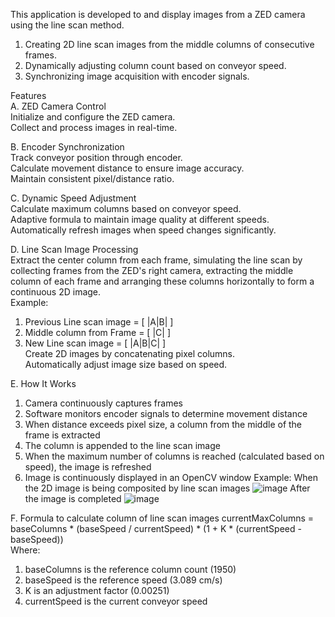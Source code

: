 This application is developed to and display images from a ZED camera using the line scan method.  
1. Creating 2D line scan images from the middle columns of consecutive frames.
2. Dynamically adjusting column count based on conveyor speed.
3. Synchronizing image acquisition with encoder signals.

Features  
A. ZED Camera Control  
Initialize and configure the ZED camera.  
Collect and process images in real-time.  

B. Encoder Synchronization  
Track conveyor position through encoder.  
Calculate movement distance to ensure image accuracy.  
Maintain consistent pixel/distance ratio.  

C. Dynamic Speed Adjustment  
Calculate maximum columns based on conveyor speed.  
Adaptive formula to maintain image quality at different speeds.  
Automatically refresh images when speed changes significantly.  

D. Line Scan Image Processing   
Extract the center column from each frame, simulating the line scan by collecting frames from the ZED's right camera, extracting the middle column of each frame and arranging these columns horizontally to form a continuous 2D image.  
Example:  
1. Previous Line scan image	= [ |A|B| ]
2. Middle column from Frame	= [ |C| ]
3. New Line scan image 	= [ |A|B|C| ]  
Create 2D images by concatenating pixel columns.  
Automatically adjust image size based on speed.  

E. How It Works
1. Camera continuously captures frames
2. Software monitors encoder signals to determine movement distance
3. When distance exceeds pixel size, a column from the middle of the frame is extracted
4. The column is appended to the line scan image
5. When the maximum number of columns is reached (calculated based on speed), the image is refreshed
6. Image is continuously displayed in an OpenCV window
Example:
When the 2D image is being composited by line scan images
![image](https://github.com/user-attachments/assets/80e9c4ae-cdbc-47cc-bdb9-5ab6f52253ec)
After the image is completed
![image](https://github.com/user-attachments/assets/0880bf9b-3590-4289-839c-7df8058866bb)
  
F. Formula to calculate column of line scan images
currentMaxColumns = baseColumns * (baseSpeed / currentSpeed) * (1 + K * (currentSpeed - baseSpeed))  
Where:  
1. baseColumns is the reference column count (1950)
2. baseSpeed is the reference speed (3.089 cm/s)
3. K is an adjustment factor (0.00251)
4. currentSpeed is the current conveyor speed
